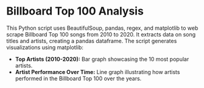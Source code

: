 # Billboard Top 100 Analysis

This Python script uses BeautifulSoup, pandas, regex, and matplotlib to web scrape Billboard Top 100 songs from 2010 to 2020. It extracts data on song titles and artists, creating a pandas dataframe. The script generates visualizations using matplotlib:

- **Top Artists (2010-2020):** Bar graph showcasing the 10 most popular artists.
- **Artist Performance Over Time:** Line graph illustrating how artists performed in the Billboard Top 100 over the years.
